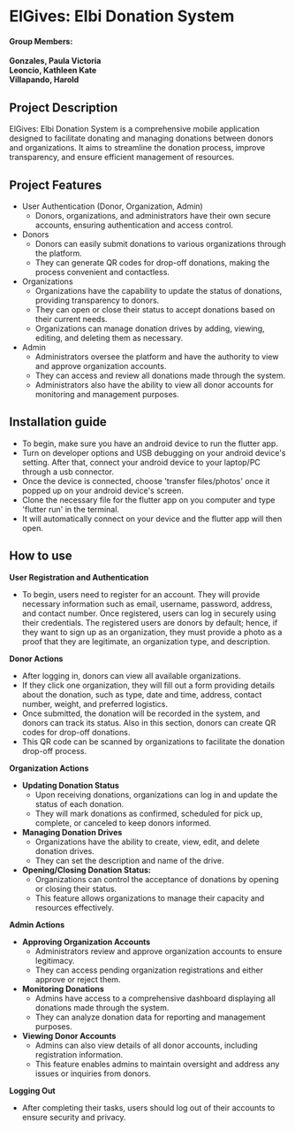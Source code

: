 # ElGives: Elbi Donation System
#### Group Members:
**Gonzales, Paula Victoria** <br/>
**Leoncio, Kathleen Kate** <br/>
**Villapando, Harold** <br/>

## Project Description
ElGives: Elbi Donation System is a comprehensive mobile application designed to facilitate donating and managing donations between donors and organizations. It aims to streamline the donation process, improve transparency, and ensure efficient management of resources. <br/>

## Project Features
- User Authentication (Donor, Organization, Admin)
    - Donors, organizations, and administrators have their own secure accounts, ensuring authentication and access control. <br/>
- Donors
    - Donors can easily submit donations to various organizations through the platform.
    - They can generate QR codes for drop-off donations, making the process convenient and contactless. <br/>
- Organizations
    - Organizations have the capability to update the status of donations, providing transparency to donors.
    - They can open or close their status to accept donations based on their current needs.
    - Organizations can manage donation drives by adding, viewing, editing, and deleting them as necessary. <br/>
- Admin
    - Administrators oversee the platform and have the authority to view and approve organization accounts.
    - They can access and review all donations made through the system.
    - Administrators also have the ability to view all donor accounts for monitoring and management purposes. <br/>

## Installation guide
- To begin, make sure you have an android device to run the flutter app. 
- Turn on developer options and USB debugging on your android device's setting. After that, connect your android device to your laptop/PC through a usb connector.
- Once the device is connected, choose 'transfer files/photos' once it popped up on your android device's screen.
- Clone the necessary file for the flutter app on you computer and type 'flutter run' in the terminal. 
- It will automatically connect on your device and the flutter app will then open. 

## How to use
**User Registration and Authentication**
- To begin, users need to register for an account. They will provide necessary information such as email, username, password, address, and contact number. Once registered, users can log in securely using their credentials. The registered users are donors by default; hence, if they want to sign up as an organization, they must provide a photo as a proof that they are legitimate, an organization type, and description. <br/>

**Donor Actions**
- After logging in, donors can view all available organizations.
- If they click one organization, they will fill out a form providing details about the donation, such as type, date and time, address, contact number, weight, and preferred logistics.
- Once submitted, the donation will be recorded in the system, and donors can track its status. Also in this section, donors can create QR codes for drop-off donations.
- This QR code can be scanned by organizations to facilitate the donation drop-off process. <br/>

**Organization Actions**
- **Updating Donation Status**
  - Upon receiving donations, organizations can log in and update the status of each donation.
  - They will mark donations as confirmed, scheduled for pick up, complete, or canceled to keep donors informed. <br/>
- **Managing Donation Drives**
  - Organizations have the ability to create, view, edit, and delete donation drives.
  - They can set the description and name of the drive. <br/>
- **Opening/Closing Donation Status:**
  - Organizations can control the acceptance of donations by opening or closing their status.
  - This feature allows organizations to manage their capacity and resources effectively. <br/>

**Admin Actions**
- **Approving Organization Accounts**
  - Administrators review and approve organization accounts to ensure legitimacy.
  - They can access pending organization registrations and either approve or reject them.
- **Monitoring Donations**
  - Admins have access to a comprehensive dashboard displaying all donations made through the system.
  - They can analyze donation data for reporting and management purposes.
- **Viewing Donor Accounts**
  - Admins can also view details of all donor accounts, including registration information.
  - This feature enables admins to maintain oversight and address any issues or inquiries from donors. <br/>

**Logging Out**
- After completing their tasks, users should log out of their accounts to ensure security and privacy.
